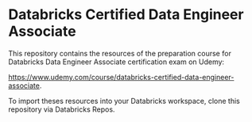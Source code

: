 # Databricks Certified Data Engineer Associate

This repository contains the resources of the preparation course for Databricks Data Engineer Associate certification exam on Udemy:

<a href="https://www.udemy.com/course/databricks-certified-data-engineer-associate" target="_blank">https://www.udemy.com/course/databricks-certified-data-engineer-associate</a>.<br/>


To import theses resources into your Databricks workspace, clone this repository via Databricks Repos.
